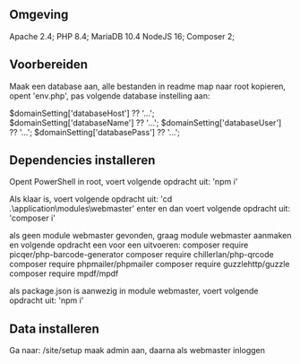 ## Omgeving
Apache 2.4;
PHP 8.4;
MariaDB 10.4
NodeJS 16; 
Composer 2;


## Voorbereiden
Maak een database aan, alle bestanden in readme map naar root kopieren, opent 'env.php', pas volgende database instelling aan:

$domainSetting['databaseHost'] ?? '...';     
$domainSetting['databaseName'] ?? '...';
$domainSetting['databaseUser'] ?? '...';
$domainSetting['databasePass'] ?? '...';


## Dependencies installeren
Opent PowerShell in root, voert volgende opdracht uit:
'npm i' 

Als klaar is, voert volgende opdracht uit:
'cd .\application\modules\webmaster\'
enter en dan voert volgende opdracht uit:
'composer i'

als geen module webmaster gevonden, graag module webmaster aanmaken en volgende opdracht een voor een uitvoeren:
composer require picqer/php-barcode-generator
composer require chillerlan/php-qrcode
composer require phpmailer/phpmailer
composer require guzzlehttp/guzzle
composer require mpdf/mpdf

als package.json is aanwezig in module webmaster, voert volgende opdracht uit:
'npm i' 


## Data installeren
Ga naar: /site/setup maak admin aan, daarna als webmaster inloggen
